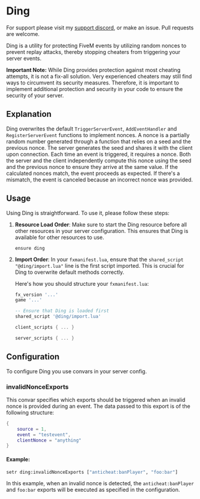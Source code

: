# Ding

For support please visit my [support discord](https://boris.foo/discord), or make an issue. Pull requests are welcome.

Ding is a utility for protecting FiveM events by utilizing random nonces to prevent replay attacks, thereby stopping cheaters from triggering your server events.

**Important Note:** While Ding provides protection against most cheating attempts, it is not a fix-all solution. Very experienced cheaters may still find ways to circumvent its security measures. Therefore, it is important to implement additional protection and security in your code to ensure the security of your server.

## Explanation

Ding overwrites the default `TriggerServerEvent`, `AddEventHandler` and `RegisterServerEvent` functions to implement nonces. A nonce is a partially random number generated through a function that relies on a seed and the previous nonce. The server generates the seed and shares it with the client upon connection. Each time an event is triggered, it requires a nonce. Both the server and the client independently compute this nonce using the seed and the previous nonce to ensure they arrive at the same value. If the calculated nonces match, the event proceeds as expected. If there's a mismatch, the event is canceled because an incorrect nonce was provided.

## Usage

Using Ding is straightforward. To use it, please follow these steps:

1. **Resource Load Order**: Make sure to start the Ding resource before all other resources in your server configuration. This ensures that Ding is available for other resources to use.

   ```
   ensure ding
   ```

2. **Import Order**: In your `fxmanifest.lua`, ensure that the `shared_script "@ding/import.lua"` line is the first script imported. This is crucial for Ding to overwrite default methods correctly.

   Here's how you should structure your `fxmanifest.lua`:

   ```lua
   fx_version '...'
   game '...'

   -- Ensure that Ding is loaded first
   shared_script '@ding/import.lua'

   client_scripts { ... }

   server_scripts { ... }
   ```

## Configuration

To configure Ding you use convars in your server config.

### invalidNonceExports

This convar specifies which exports should be triggered when an invalid nonce is provided during an event. The data passed to this export is of the following structure:

```lua
{
    source = 1,
    event = "testevent",
    clientNonce = "anything"
}
```

#### Example:

```bash
setr ding:invalidNonceExports ["anticheat:banPlayer", "foo:bar"]
```

In this example, when an invalid nonce is detected, the `anticheat:banPlayer` and `foo:bar` exports will be executed as specified in the configuration.
